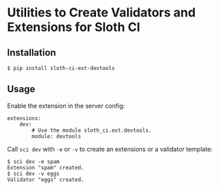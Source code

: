 # Utilities to Create Validators and Extensions for Sloth CI


## Installation
    
    $ pip install sloth-ci-ext-devtools


## Usage

Enable the extension in the server config:

    extensions:
        dev:
            # Use the module sloth_ci.ext.devtools.
            module: devtools

Call `sci dev` with `-e` or `-v` to create an extensions or a validator template:

    $ sci dev -e spam
    Extension "spam" created.
    $ sci dev -v eggs
    Validator "eggs" created.
